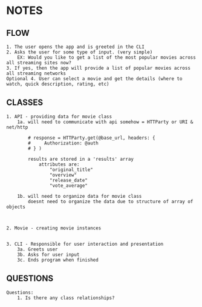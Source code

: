 # NOTES

## FLOW
    1. The user opens the app and is greeted in the CLI
    2. Asks the user for some type of input. (very simple)
        EX: Would you like to get a list of the most popular movies across all streaming sites now?
    3. If yes, then the app will provide a list of popular movies across all streaming networks
    Optional 4. User can select a movie and get the details (where to watch, quick description, rating, etc)

## CLASSES
    1. API - providing data for movie class
        1a. will need to communicate with api somehow = HTTParty or URI & net/http

            # response = HTTParty.get(@base_url, headers: {
            #     Authorization: @auth
            # } )

            results are stored in a 'results' array 
                attributes are: 
                    "original_title"
                    "overview"
                    "release_date"
                    "vote_average"

        1b. will need to organize data for movie class
            doesnt need to organize the data due to structure of array of objects



    2. Movie - creating movie instances
         

    3. CLI - Responsible for user interaction and presentation
        3a. Greets user
        3b. Asks for user input
        3c. Ends program when finished
    
## QUESTIONS
    Questions:
        1. Is there any class relationships?

